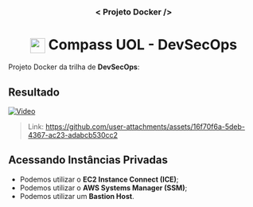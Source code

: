 <h3 align="center">< Projeto Docker /></h3>

<h1 align="center">
    <img align="center" src="https://logospng.org/download/uol/logo-uol-icon-256.png" width="30" height="30" /> Compass UOL - DevSecOps
</h1>

Projeto Docker da trilha de **DevSecOps**:

## Resultado

[![Video](https://github.com/user-attachments/assets/16f70f6a-5deb-4367-ac23-adabcb530cc2)](https://github.com/user-attachments/assets/16f70f6a-5deb-4367-ac23-adabcb530cc2)

> Link: https://github.com/user-attachments/assets/16f70f6a-5deb-4367-ac23-adabcb530cc2

## Acessando Instâncias Privadas

- Podemos utilizar o **EC2 Instance Connect (ICE)**;
- Podemos utilizar o **AWS Systems Manager (SSM)**;
- Podemos utilizar um **Bastion Host**.
